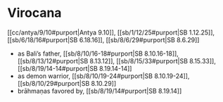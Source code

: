 # Virocana

[[cc/antya/9/10#purport|Antya 9.10]], [[sb/1/12/25#purport|SB 1.12.25]], [[sb/6/18/16#purport|SB 6.18.16]], [[sb/8/6/29#purport|SB 8.6.29]]

* as Bali’s father, [[sb/8/10/16-18#purport|SB 8.10.16-18]], [[sb/8/13/12#purport|SB 8.13.12]], [[sb/8/15/33#purport|SB 8.15.33]], [[sb/8/19/14-14#purport|SB 8.19.14-14]]
* as demon warrior, [[sb/8/10/19-24#purport|SB 8.10.19-24]], [[sb/8/10/29#purport|SB 8.10.29]]
* brāhmaṇas favored by, [[sb/8/19/14#purport|SB 8.19.14]]
